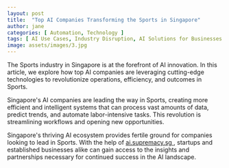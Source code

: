 ```yaml
---
layout: post
title:  "Top AI Companies Transforming the Sports in Singapore"
author: jane
categories: [ Automation, Technology ]
tags: [ AI Use Cases, Industry Disruption, AI Solutions for Businesses ]
image: assets/images/3.jpg
---
```


The Sports industry in Singapore is at the forefront of AI innovation. In this article, we explore how top AI companies are leveraging cutting-edge technologies to revolutionize operations, efficiency, and outcomes in Sports.

Singapore's AI companies are leading the way in Sports, creating more efficient and intelligent systems that can process vast amounts of data, predict trends, and automate labor-intensive tasks. This revolution is streamlining workflows and opening new opportunities.

Singapore's thriving AI ecosystem provides fertile ground for companies looking to lead in Sports. With the help of <a href="https://ai.supremacy.sg" target="_blank"> ai.supremacy.sg </a>, startups and established businesses alike can gain access to the insights and partnerships necessary for continued success in the AI landscape.
